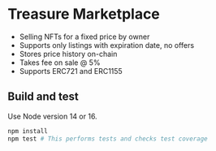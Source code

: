 # Treasure Marketplace
- Selling NFTs for a fixed price by owner
- Supports only listings with expiration date, no offers
- Stores price history on-chain
- Takes fee on sale @ 5%
- Supports ERC721 and ERC1155

## Build and test

Use Node version 14 or 16.

```sh
npm install
npm test # This performs tests and checks test coverage
```